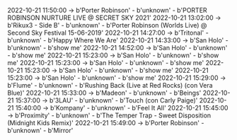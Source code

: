 2022-10-21 11:50:00 -> b'Porter Robinson' - b'unknown' - b'PORTER ROBINSON NURTURE LIVE @ SECRET SKY 2021'
2022-10-21 13:02:00 -> b'Rikux3 - Side B' - b'unknown' - b'Porter Robinson (Worlds Live) @ Second Sky Festival 15-06-2019'
2022-10-21 14:27:00 -> b'Tritonal' - b'unknown' - b'Happy Where We Are'
2022-10-21 14:33:00 -> b'San Holo' - b'unknown' - b'show me'
2022-10-21 14:52:00 -> b'San Holo' - b'unknown' - b'show me'
2022-10-21 15:23:00 -> b'San Holo' - b'unknown' - b'show me'
2022-10-21 15:23:00 -> b'San Holo' - b'unknown' - b'show me'
2022-10-21 15:23:00 -> b'San Holo' - b'unknown' - b'show me'
2022-10-21 15:23:00 -> b'San Holo' - b'unknown' - b'show me'
2022-10-21 15:29:00 -> b'Flume' - b'unknown' - b'Rushing Back (Live at Red Rocks) (con Vera Blue)'
2022-10-21 15:33:00 -> b'Madeon' - b'unknown' - b'Beings'
2022-10-21 15:37:00 -> b'3LAU' - b'unknown' - b'Touch (con Carly Paige)'
2022-10-21 15:40:00 -> b'Kompany' - b'unknown' - b'Feel It All'
2022-10-21 15:45:00 -> b'Proximity' - b'unknown' - b'The Temper Trap - Sweet Disposition (Midnight Kids Remix)'
2022-10-21 15:49:00 -> b'Porter Robinson' - b'unknown' - b'Mirror'
